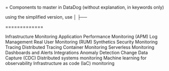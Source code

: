 = Components to master in DataDog (without explanation, in keywords only)

using the simplified version, use │ ├──

=============

Infrastructure Monitoring
Application Performance Monitoring (APM)
Log Management
Real User Monitoring (RUM)
Synthetics
Security Monitoring
Tracing
Distributed Tracing
Container Monitoring
Serverless Monitoring
Dashboards and Alerts
Integrations
Anomaly Detection
Change Data Capture (CDC)
Distributed systems monitoring
Machine learning for observability
Infrastructure as code (IaC) monitoring
